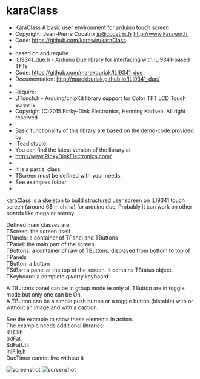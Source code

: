 # karaClass

 *  KaraClass A basic user environment for arduino touch screen 
 * Copyright: Jean-Pierre Cocatrix jp@cocatrix.fr http://www.karawin.fr
 * Code: https://github.com/karawin/karaClass
 * 
 * based on and require
 * ILI9341_due.h - Arduino Due library for interfacing with ILI9341-based TFTs
 * Code: https://github.com/marekburiak/ILI9341_due
 * Documentation: http://marekburiak.github.io/ILI9341_due/
 * 
 * Require: 
 *  UTouch.h - Arduino/chipKit library support for Color TFT LCD Touch screens 
 *  Copyright (C)2015 Rinky-Dink Electronics, Henning Karlsen. All right reserved
 *
 * Basic functionality of this library are based on the demo-code provided by  
 *  ITead studio.
 * You can find the latest version of the library at 
 * http://www.RinkyDinkElectronics.com/
 * 
 * It is a partial class:
 * TScreen must be defined with your needs.
 * See examples folder
 * 

 
 karaClass is a skeleton to build structured user screen on ILI9341 touch screen (around 6$ in china) for arduino due.
 Probably it can work on other boards like mega or teensy.<br/>
 
 Defined main classes are:<br/>
 TScreen: the screen itself<br/>
 TPanels: a container of TPanel and TButtons<br/>
 TPanel:  the main part of the screen<br/>
 TButtons: a container of raw of TButtons.  displayed from bottom to top of TPanels<br/>
 TButton: a button<br/>
 TStBar: a panel at the top of the screen. It contains TStatus object.<br/>
 TKeyboard: a complete qwerty keyboard<br/>
 
 A TButtons panel can be in group mode ie only all TButton are in toggle mode but only one can be On.<br/>
 A TButton can be a simple push button or a toggle button (bistable) with or without an image and with a caption.<br/>
 
 See the example to show these elements in action.<br/>
 The example needs additional libraries:<br/>
 RTClib<br/>
 SdFat<br/>
 SdFatUtil<br/>
 IniFile.h<br/>
 DueTimer cannot live without it <br/>

<img src="https://github.com/karawin/karaClass/blob/master/2016-03-04.10.52.02.jpg" alt="screenshot" border=0> 
<img src="https://github.com/karawin/karaClass/blob/master/IMG_20160305.jpg" alt="screenshot" border=0> 



